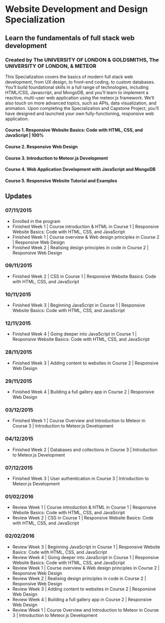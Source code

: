#  Website Development and Design Specialization
## Learn the fundamentals of full stack web development
### Created by The UNIVERSITY OF LONDON & GOLDSMITHS, The UNIVERSITY OF LONDON, & METEOR

This Specialization covers the basics of modern full stack web development, from UX design, to front-end coding, to custom databases. You’ll build foundational skills in a full range of technologies, including HTML/CSS, Javascript, and MongoDB, and you’ll learn to implement a reactive, multi-user web application using the meteor.js framework. We’ll also touch on more advanced topics, such as APIs, data visualization, and animation. Upon completing the Specialization and Capstone Project, you’ll have designed and launched your own fully-functioning, responsive web application.

#### Course 1. Responsive Website Basics: Code with HTML, CSS, and JavaScript | 100%
#### Course 2. Responsive Web Design
#### Course 3. Introduction to Meteor.js Development
#### Course 4. Web Application Development with JavaScript and MongoDB
#### Course 5. Responsive Website Tutorial and Examples

## Updates
### 07/11/2015
- Enrolled in the program
- Finished Week 1 | Course introduction & HTML in Course 1 | Responsive Website Basics: Code with HTML, CSS, and JavaScript
- Finished Week 1 | Course overview & Web design principles in Course 2 | Responsive Web Design
- Finished Week 2 | Realising design principles in code in Course 2 | Responsive Web Design

### 09/11/2015
- Finished Week 2 | CSS in Course 1 | Responsive Website Basics: Code with HTML, CSS, and JavaScript

### 10/11/2015
- Finished Week 3 | Beginning JavaScript in Course 1 | Responsive Website Basics: Code with HTML, CSS, and JavaScript

### 12/11/2015
- Finished Week 4 | Going deeper into JavaScript in Course 1 | Responsive Website Basics: Code with HTML, CSS, and JavaScript

### 28/11/2015
- Finished Week 3 | Adding content to websites in Course 2 | Responsive Web Design

### 29/11/2015
- Finished Week 4 | Building a full gallery app in Course 2 | Responsive Web Design

### 03/12/2015
- Finished Week 1 | Course Overview and Introduction to Meteor in Course 3 | Introduction to Meteor.js Development

### 04/12/2015
- Finished Week 2 | Databases and collections in Course 3 | Introduction to Meteor.js Development

### 07/12/2015
- Finished Week 3 | User authentication in Course 3 | Introduction to Meteor.js Development

### 01/02/2016
- Review Week 1 | Course introduction & HTML in Course 1 | Responsive Website Basics: Code with HTML, CSS, and JavaScript
- Review Week 2 | CSS in Course 1 | Responsive Website Basics: Code with HTML, CSS, and JavaScript

### 02/02/2016
- Review Week 3 | Beginning JavaScript in Course 1 | Responsive Website Basics: Code with HTML, CSS, and JavaScript
- Review Week 4 | Going deeper into JavaScript in Course 1 | Responsive Website Basics: Code with HTML, CSS, and JavaScript
- Review Week 1 | Course overview & Web design principles in Course 2 | Responsive Web Design
- Review Week 2 | Realising design principles in code in Course 2 | Responsive Web Design
- Review Week 3 | Adding content to websites in Course 2 | Responsive Web Design
- Review Week 4 | Building a full gallery app in Course 2 | Responsive Web Design
- Review Week 1 | Course Overview and Introduction to Meteor in Course 3 | Introduction to Meteor.js Development
